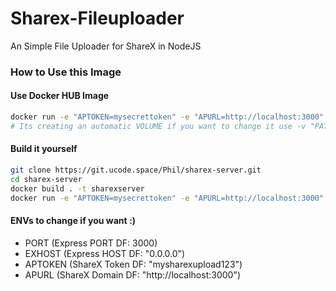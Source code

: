 # Sharex-Fileuploader
An Simple File Uploader for ShareX in NodeJS

### How to Use this Image

#### Use Docker HUB Image

```bash
docker run -e "APTOKEN=mysecrettoken" -e "APURL=http://localhost:3000" -p "3000:3000" ucode1337/sharex-server
# Its creating an automatic VOLUME if you want to change it use -v "PATH:/app/static"
```

#### Build it yourself

```bash
git clone https://git.ucode.space/Phil/sharex-server.git
cd sharex-server
docker build . -t sharexserver
docker run -e "APTOKEN=mysecrettoken" -e "APURL=http://localhost:3000" -p "3000:3000" sharexserver
```

#### ENVs to change if you want :)

- PORT      (Express PORT  DF:   3000)
- EXHOST    (Express HOST  DF:   "0.0.0.0")
- APTOKEN   (ShareX Token  DF:   "mysharexupload123")
- APURL     (ShareX Domain DF:   "http://localhost:3000")
